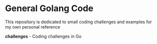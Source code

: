 # General Golang Code

This repository is dedicated to small coding challenges and examples for my own personal reference

<b>challenges</b> - Coding challenges in Go
